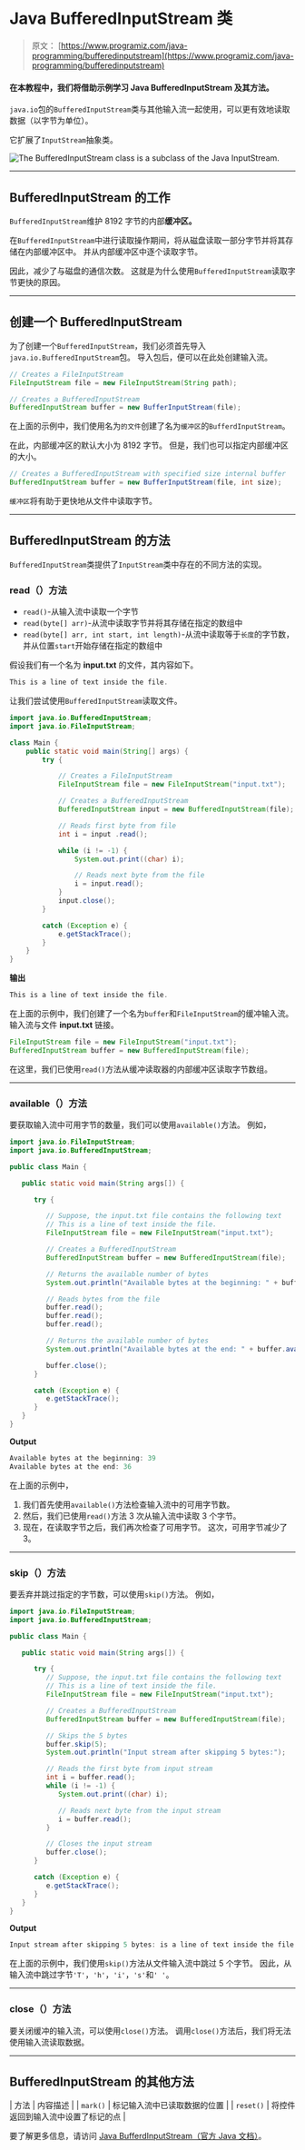 # Java BufferedInputStream 类

> 原文： [https://www.programiz.com/java-programming/bufferedinputstream](https://www.programiz.com/java-programming/bufferedinputstream)

#### 在本教程中，我们将借助示例学习 Java BufferedInputStream 及其方法。

`java.io`包的`BufferedInputStream`类与其他输入流一起使用，可以更有效地读取数据（以字节为单位）。

它扩展了`InputStream`抽象类。

![The BufferedInputStream class is a subclass of the Java InputStream.](img/d0a8c2453d1456bbafb7c3f7b16d6446.png "Java BufferedInputStream Class")

* * *

## BufferedInputStream 的工作

`BufferedInputStream`维护 8192 字节的内部**缓冲区。**

在`BufferedInputStream`中进行读取操作期间，将从磁盘读取一部分字节并将其存储在内部缓冲区中。 并从内部缓冲区中逐个读取字节。

因此，减少了与磁盘的通信次数。 这就是为什么使用`BufferedInputStream`读取字节更快的原因。

* * *

## 创建一个 BufferedInputStream

为了创建一个`BufferedInputStream`，我们必须首先导入`java.io.BufferedInputStream`包。 导入包后，便可以在此处创建输入流。

```java
// Creates a FileInputStream
FileInputStream file = new FileInputStream(String path);

// Creates a BufferedInputStream
BufferedInputStream buffer = new BufferInputStream(file); 
```

在上面的示例中，我们使用名为`的文件`创建了名为`缓冲区`的`BufferdInputStream`。

在此，内部缓冲区的默认大小为 8192 字节。 但是，我们也可以指定内部缓冲区的大小。

```java
// Creates a BufferedInputStream with specified size internal buffer
BufferedInputStream buffer = new BufferInputStream(file, int size); 
```

`缓冲区`将有助于更快地从文件中读取字节。

* * *

## BufferedInputStream 的方法

`BufferedInputStream`类提供了`InputStream`类中存在的不同方法的实现。

### read（）方法

*   `read()`-从输入流中读取一个字节
*   `read(byte[] arr)`-从流中读取字节并将其存储在指定的数组中
*   `read(byte[] arr, int start, int length)`-从流中读取等于`长度`的字节数，并从位置`start`开始存储在指定的数组中

假设我们有一个名为 **input.txt** 的文件，其内容如下。

```java
This is a line of text inside the file. 
```

让我们尝试使用`BufferedInputStream`读取文件。

```java
import java.io.BufferedInputStream;
import java.io.FileInputStream;

class Main {
    public static void main(String[] args) {
        try {

            // Creates a FileInputStream
            FileInputStream file = new FileInputStream("input.txt");

            // Creates a BufferedInputStream
            BufferedInputStream input = new BufferedInputStream(file);

            // Reads first byte from file
            int i = input .read();

            while (i != -1) {
                System.out.print((char) i);

                // Reads next byte from the file
                i = input.read();
            }
            input.close();
        }

        catch (Exception e) {
            e.getStackTrace();
        }
    }
} 
```

**输出**

```java
This is a line of text inside the file. 
```

在上面的示例中，我们创建了一个名为`buffer`和`FileInputStream`的缓冲输入流。 输入流与文件 **input.txt** 链接。

```java
FileInputStream file = new FileInputStream("input.txt");
BufferedInputStream buffer = new BufferedInputStream(file); 
```

在这里，我们已使用`read()`方法从缓冲读取器的内部缓冲区读取字节数组。

* * *

### available（）方法

要获取输入流中可用字节的数量，我们可以使用`available()`方法。 例如，

```java
import java.io.FileInputStream;
import java.io.BufferedInputStream;

public class Main {

   public static void main(String args[]) {

      try {

         // Suppose, the input.txt file contains the following text
         // This is a line of text inside the file.
         FileInputStream file = new FileInputStream("input.txt");

         // Creates a BufferedInputStream
         BufferedInputStream buffer = new BufferedInputStream(file);

         // Returns the available number of bytes
         System.out.println("Available bytes at the beginning: " + buffer.available());

         // Reads bytes from the file
         buffer.read();
         buffer.read();
         buffer.read();

         // Returns the available number of bytes
         System.out.println("Available bytes at the end: " + buffer.available());

         buffer.close();
      }

      catch (Exception e) {
         e.getStackTrace();
      }
   }
} 
```

**Output**

```java
Available bytes at the beginning: 39
Available bytes at the end: 36 
```

在上面的示例中，

1.  我们首先使用`available()`方法检查输入流中的可用字节数。
2.  然后，我们已使用`read()`方法 3 次从输入流中读取 3 个字节。
3.  现在，在读取字节之后，我们再次检查了可用字节。 这次，可用字节减少了 3。

* * *

### skip（）方法

要丢弃并跳过指定的字节数，可以使用`skip()`方法。 例如，

```java
import java.io.FileInputStream;
import java.io.BufferedInputStream;

public class Main {

   public static void main(String args[]) {

      try {
         // Suppose, the input.txt file contains the following text
         // This is a line of text inside the file.
         FileInputStream file = new FileInputStream("input.txt");

         // Creates a BufferedInputStream
         BufferedInputStream buffer = new BufferedInputStream(file);

         // Skips the 5 bytes
         buffer.skip(5);
         System.out.println("Input stream after skipping 5 bytes:");

         // Reads the first byte from input stream
         int i = buffer.read();
         while (i != -1) {
            System.out.print((char) i);

            // Reads next byte from the input stream
            i = buffer.read();
         }

         // Closes the input stream
         buffer.close();
      }

      catch (Exception e) {
         e.getStackTrace();
      }
   }
} 
```

**Output**

```java
Input stream after skipping 5 bytes: is a line of text inside the file. 
```

在上面的示例中，我们使用`skip()`方法从文件输入流中跳过 5 个字节。 因此，从输入流中跳过字节`'T'`，`'h'`，`'i'`，`'s'`和`' '`。

* * *

### close（）方法

要关闭缓冲的输入流，可以使用`close()`方法。 调用`close()`方法后，我们将无法使用输入流读取数据。

* * *

## BufferedInputStream 的其他方法

| 方法 | 内容描述 |
| `mark()` | 标记输入流中已读取数据的位置 |
| `reset()` | 将控件返回到输入流中设置了标记的点 |

要了解更多信息，请访问 [Java BufferdInputStream（官方 Java 文档）](https://docs.oracle.com/javase/7/docs/api/java/io/BufferedInputStream.html "Java BufferdInputStream (official Java documentation)")。
